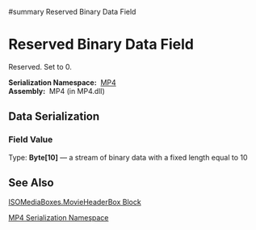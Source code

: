 ﻿#summary Reserved Binary Data Field

# Reserved Binary Data Field #


Reserved. Set to 0.

**Serialization Namespace:**  [MP4](Bin_N_MP4.md)<br><b>Assembly:</b>  MP4 (in MP4.dll)<br>
<h2>Data Serialization</h2>

<h3>Field Value</h3>
Type: <b>Byte[</b><b>10]</b> — a stream of binary data with a fixed length equal to 10 <br>
<h2>See Also</h2>

<a href='Bin_T_MP4_ISOMediaBoxes_MovieHeaderBox.md'>ISOMediaBoxes.MovieHeaderBox Block</a>

<a href='Bin_N_MP4.md'>MP4 Serialization Namespace</a>